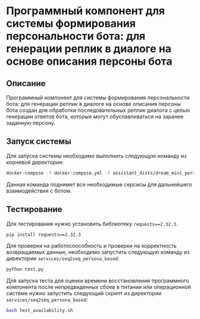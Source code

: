 # Программный компонент для системы формирования персональности бота: для генерации реплик в диалоге на основе описания персоны бота

## Описание

Программный компонент для системы формирования персональности бота: для генерации реплик в диалоге на основе описания персоны бота создан для обработки последовательных реплик диалога с целью генерации ответов бота, которые могут обуславливаться на заранее заданную персону.

## Запуск системы
Для запуска системы необходимо выполнить следующую команду из корневой директории:
```bash
docker-compose -f docker-compose.yml -f assistant_dists/dream_mini_persona_based/docker-compose.override.yml -f assistant_dists/dream_mini_persona_based/dev.yml up --build
```

Данная команда поднимет все необходимые серсисы для дальнейшего взаимодействия с ботом.

## Тестирование

Для тестирования нужно установить библиотеку `requests==2.32.3`.

```bash
pip install requests==2.32.3
```

Для проверки на работоспособность и проверки на корректность возвращаемых данных, необходимо запустить следующую команду из директории `services/seq2seq_persona_based`:
```bash
python test.py
```

Для запуска теста для оценки времени восстановления программного компонента после непредвиденных сбоев в питании или операционной системе нужно запустить следующий скрипт из директории `services/seq2seq_persona_based`:
```bash
bash test_availability.sh
```